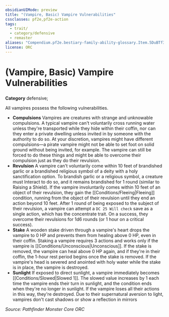 ```yaml
---
obsidianUIMode: preview
title: "(Vampire, Basic) Vampire Vulnerabilities"
cssclasses: pf2e,pf2e-action
tags:
  - trait/
  - category/defensive
  - remaster
aliases: "Compendium.pf2e.bestiary-family-ability-glossary.Item.5DuBTf37u88IrphJ"
license: ORC
---
```

# (Vampire, Basic) Vampire Vulnerabilities

### 

**Category** defensive; 




All vampires possess the following vulnerabilities.

*   **Compulsions** Vampires are creatures with strange and unknowable compulsions. A typical vampire can't voluntarily cross running water unless they're transported while they hide within their coffin, nor can they enter a private dwelling unless invited in by someone with the authority to do so. At your discretion, vampires might have different compulsions—a pirate vampire might not be able to set foot on solid ground without being invited, for example. The vampire can still be forced to do these things and might be able to overcome their compulsion just as they do their revulsion.
*   **Revulsion** A vampire can't voluntarily come within 10 feet of brandished garlic or a brandished religious symbol of a deity with a holy sanctification option. To brandish garlic or a religious symbol, a creature must Interact to do so, and it remains brandished for 1 round (similar to Raising a Shield). If the vampire involuntarily comes within 10 feet of an object of their revulsion, they gain the [[Conditions/Fleeing|Fleeing]] condition, running from the object of their revulsion until they end an action beyond 10 feet. After 1 round of being exposed to the subject of their revulsion, a vampire can attempt a `DC 25 Will check` save as a single action, which has the concentrate trait. On a success, they overcome their revulsions for 1d6 rounds (or 1 hour on a critical success).
*   **Stake** A wooden stake driven through a vampire's heart drops the vampire to 0 HP and prevents them from healing above 0 HP, even in their coffin. Staking a vampire requires 3 actions and works only if the vampire is [[Conditions/Unconscious|Unconscious]]. If the stake is removed, the vampire can heal above 0 HP again, and if they're in their coffin, the 1-hour rest period begins once the stake is removed. If the vampire's head is severed and anointed with holy water while the stake is in place, the vampire is destroyed.
*   **Sunlight** If exposed to direct sunlight, a vampire immediately becomes [[Conditions/Slowed|Slowed 1]]. The slowed value increases by 1 each time the vampire ends their turn in sunlight, and the condition ends when they're no longer in sunlight. If the vampire loses all their actions in this way, they're destroyed. Due to their supernatural aversion to light, vampires don't cast shadows or show a reflection in mirrors

*Source: Pathfinder Monster Core*
*ORC*